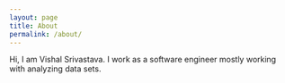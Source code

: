 ```yaml
---
layout: page
title: About
permalink: /about/
---
```


Hi, I am Vishal Srivastava. I work as a software engineer mostly working with analyzing data sets. 


